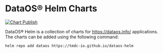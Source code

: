 # DataOS® Helm Charts

[![Chart Publish](https://github.com/tmdc-io/dataos-helm/actions/workflows/publish.yml/badge.svg?branch=main)](https://github.com/tmdc-io/dataos-helm/actions/workflows/publish.yml)

DataOS® Helm is a collection of charts for https://dataos.info/ applications. The charts can be added using the following command:

```
helm repo add dataos https://tmdc-io.github.io/dataos-helm
```

